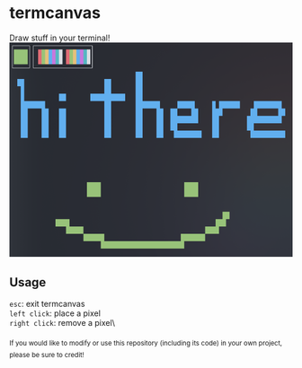 # termcanvas
Draw stuff in your terminal!
![Screenshot](https://raw.githubusercontent.com/ErrorNoInternet/termcanvas/main/screenshots/0.png)

## Usage
`esc`: exit termcanvas\
`left click`: place a pixel\
`right click`: remove a pixel\

<sub>If you would like to modify or use this repository (including its code) in your own project, please be sure to credit!</sub>

